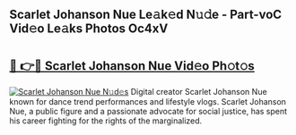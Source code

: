 ## Scarlet Johanson Nue Le𝚊k𝚎d N𝚞𝚍e - Part-voC Vid𝚎o Le𝚊ks Photos Oc4xV

# <h2><a href="http://fb8dn3.evod.top/?m=Scarlet+Johanson+Nue">🔗 👉🔴 Scarlet Johanson Nue Vid𝚎o Ph𝚘t𝚘s</a></h2>

[![Scarlet Johanson Nue N𝚞d𝚎s](https://i.imgur.com/8V9OHl7.gif)](http://fb8dn3.evod.top/?m=Scarlet+Johanson+Nue)
Digital creator Scarlet Johanson Nue known for dance trend performances and lifestyle vlogs. Scarlet Johanson Nue, a public figure and a passionate advocate for social justice, has spent his career fighting for the rights of the marginalized. 
